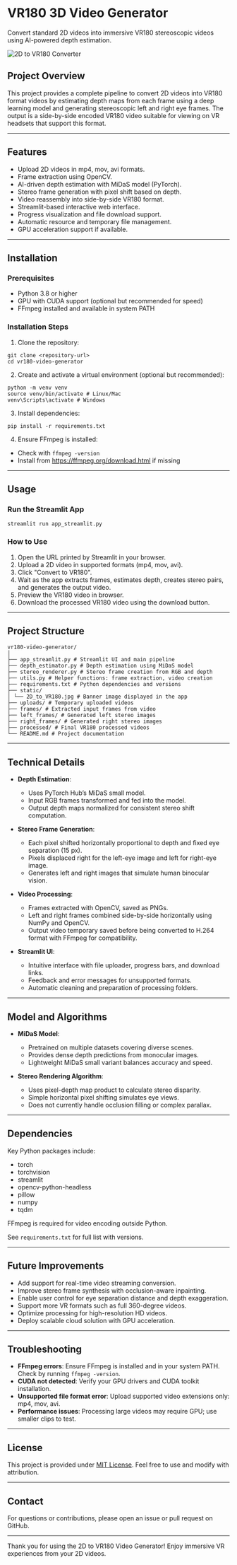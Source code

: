 # VR180 3D Video Generator

Convert standard 2D videos into immersive VR180 stereoscopic videos using AI-powered depth estimation.

![2D to VR180 Converter](static/2D_to_VR180.jpg)
## Project Overview

This project provides a complete pipeline to convert 2D videos into VR180 format videos by estimating depth maps from each frame using a deep learning model and generating stereoscopic left and right eye frames. The output is a side-by-side encoded VR180 video suitable for viewing on VR headsets that support this format.

---

## Features

- Upload 2D videos in mp4, mov, avi formats.
- Frame extraction using OpenCV.
- AI-driven depth estimation with MiDaS model (PyTorch).
- Stereo frame generation with pixel shift based on depth.
- Video reassembly into side-by-side VR180 format.
- Streamlit-based interactive web interface.
- Progress visualization and file download support.
- Automatic resource and temporary file management.
- GPU acceleration support if available.

---

## Installation

### Prerequisites

- Python 3.8 or higher
- GPU with CUDA support (optional but recommended for speed)
- FFmpeg installed and available in system PATH

### Installation Steps

1. Clone the repository:
```
git clone <repository-url>
cd vr180-video-generator
```


2. Create and activate a virtual environment (optional but recommended):

```
python -m venv venv
source venv/bin/activate # Linux/Mac
venv\Scripts\activate # Windows
```



3. Install dependencies:

```
pip install -r requirements.txt
```



4. Ensure FFmpeg is installed:

- Check with `ffmpeg -version`
- Install from https://ffmpeg.org/download.html if missing

---

## Usage

### Run the Streamlit App

```
streamlit run app_streamlit.py
```




### How to Use

1. Open the URL printed by Streamlit in your browser.
2. Upload a 2D video in supported formats (mp4, mov, avi).
3. Click "Convert to VR180".
4. Wait as the app extracts frames, estimates depth, creates stereo pairs, and generates the output video.
5. Preview the VR180 video in browser.
6. Download the processed VR180 video using the download button.

---

## Project Structure

```
vr180-video-generator/
│
├── app_streamlit.py # Streamlit UI and main pipeline
├── depth_estimator.py # Depth estimation using MiDaS model
├── stereo_renderer.py # Stereo frame creation from RGB and depth
├── utils.py # Helper functions: frame extraction, video creation
├── requirements.txt # Python dependencies and versions
├── static/
│ └── 2D_to_VR180.jpg # Banner image displayed in the app
├── uploads/ # Temporary uploaded videos
├── frames/ # Extracted input frames from video
├── left_frames/ # Generated left stereo images
├── right_frames/ # Generated right stereo images
├── processed/ # Final VR180 processed videos
└── README.md # Project documentation
```




---

## Technical Details

- **Depth Estimation**:
  - Uses PyTorch Hub’s MiDaS small model.
  - Input RGB frames transformed and fed into the model.
  - Output depth maps normalized for consistent stereo shift computation.

- **Stereo Frame Generation**:
  - Each pixel shifted horizontally proportional to depth and fixed eye separation (15 px).
  - Pixels displaced right for the left-eye image and left for right-eye image.
  - Generates left and right images that simulate human binocular vision.

- **Video Processing**:
  - Frames extracted with OpenCV, saved as PNGs.
  - Left and right frames combined side-by-side horizontally using NumPy and OpenCV.
  - Output video temporary saved before being converted to H.264 format with FFmpeg for compatibility.

- **Streamlit UI**:
  - Intuitive interface with file uploader, progress bars, and download links.
  - Feedback and error messages for unsupported formats.
  - Automatic cleaning and preparation of processing folders.

---

## Model and Algorithms

- **MiDaS Model**:
  - Pretrained on multiple datasets covering diverse scenes.
  - Provides dense depth predictions from monocular images.
  - Lightweight MiDaS small variant balances accuracy and speed.

- **Stereo Rendering Algorithm**:
  - Uses pixel-depth map product to calculate stereo disparity.
  - Simple horizontal pixel shifting simulates eye views.
  - Does not currently handle occlusion filling or complex parallax.

---

## Dependencies

Key Python packages include:

- torch
- torchvision
- streamlit
- opencv-python-headless
- pillow
- numpy
- tqdm

FFmpeg is required for video encoding outside Python.

See `requirements.txt` for full list with versions.

---

## Future Improvements

- Add support for real-time video streaming conversion.
- Improve stereo frame synthesis with occlusion-aware inpainting.
- Enable user control for eye separation distance and depth exaggeration.
- Support more VR formats such as full 360-degree videos.
- Optimize processing for high-resolution HD videos.
- Deploy scalable cloud solution with GPU acceleration.

---

## Troubleshooting

- **FFmpeg errors**: Ensure FFmpeg is installed and in your system PATH. Check by running `ffmpeg -version`.
- **CUDA not detected**: Verify your GPU drivers and CUDA toolkit installation.
- **Unsupported file format error**: Upload supported video extensions only: mp4, mov, avi.
- **Performance issues**: Processing large videos may require GPU; use smaller clips to test.

---

## License

This project is provided under [MIT License](LICENSE). Feel free to use and modify with attribution.

---

## Contact

For questions or contributions, please open an issue or pull request on GitHub.

---

Thank you for using the 2D to VR180 Video Generator! Enjoy immersive VR experiences from your 2D videos.




